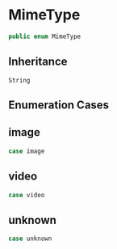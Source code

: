 # MimeType

``` swift
public enum MimeType
```

## Inheritance

`String`

## Enumeration Cases

## image

``` swift
case image
```

## video

``` swift
case video
```

## unknown

``` swift
case unknown
```

